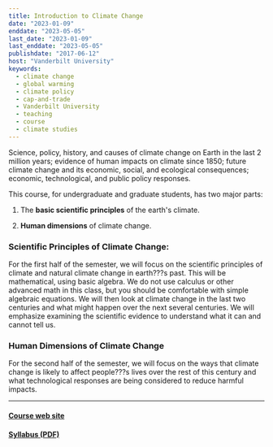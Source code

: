 ```yaml
---
title: Introduction to Climate Change
date: "2023-01-09"
enddate: "2023-05-05"
last_date: "2023-01-09"
last_enddate: "2023-05-05"
publishdate: "2017-06-12"
host: "Vanderbilt University"
keywords:
  - climate change
  - global warming
  - climate policy
  - cap-and-trade
  - Vanderbilt University
  - teaching
  - course
  - climate studies
---
```


Science, policy, history, and causes of climate change on Earth in the last 
2 million years; evidence of human impacts on climate since 1850; future 
climate change and its economic, social, and ecological consequences; economic, 
technological, and public policy responses.

This course, for undergraduate and graduate students, has two major parts:

1. The __basic scientific principles__ of the earth's climate.

1. __Human dimensions__ of climate change.


<!--more-->

### Scientific Principles of Climate Change:


For the first half of the semester, we will focus on the scientific principles 
of climate and natural climate change in earth???s past. This will be 
mathematical, using basic algebra. We do not use calculus or other advanced 
math in this class, but you should be comfortable with simple algebraic 
equations. We will then look at climate change in the last two centuries and 
what might happen over the next several centuries. We will emphasize examining 
the scientific evidence to understand what it can and cannot tell us.

### Human Dimensions of Climate Change 

For the second half of the semester, we will focus on the ways that climate 
change is likely to affect people???s lives over the rest of this century and 
what technological responses are being considered to reduce harmful impacts.

---

#### [Course web site](https://ees2110.jgilligan.org)

#### [Syllabus (PDF)](https://ees2110.jgilligan.org/files/EES_2110_syllabus.pdf)


